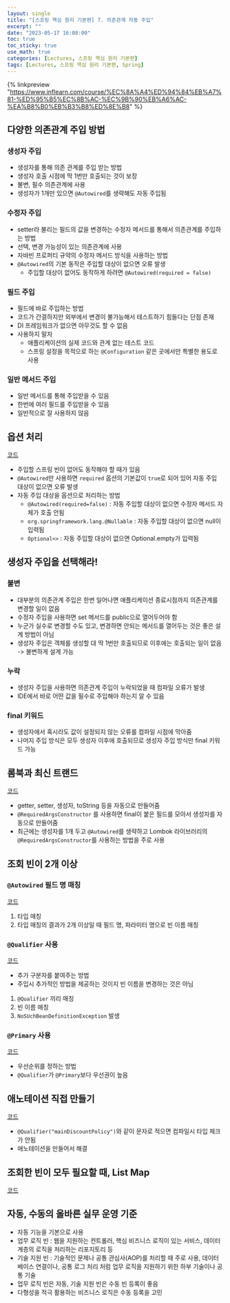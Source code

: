```yaml
---
layout: single
title: "[스프링 핵심 원리 기본편] 7. 의존관계 자동 주입"
excerpt: ""
date: "2023-05-17 16:08:00"
toc: true
toc_sticky: true
use_math: true
categories: [Lectures, 스프링 핵심 원리 기본편]
tags: [Lectures, 스프링 핵심 원리 기본편, Spring]
---
```

{% linkpreview "https://www.inflearn.com/course/%EC%8A%A4%ED%94%84%EB%A7%81-%ED%95%B5%EC%8B%AC-%EC%9B%90%EB%A6%AC-%EA%B8%B0%EB%B3%B8%ED%8E%B8" %}

## 다양한 의존관계 주입 방법

### 생성자 주입
- 생성자를 통해 의존 관계를 주입 받는 방법
- 생성자 호출 시점에 딱 1번만 호출되는 것이 보장
- 불변, 필수 의존관계에 사용
- 생성자가 1개만 있으면 `@Autowired`를 생략해도 자동 주입됨

### 수정자 주입
- setter라 불리는 필드의 값을 변경하는 수정자 메서드를 통해서 의존관계를 주입하는 방법
- 선택, 변경 가능성이 있는 의존관계에 사용
- 자바빈 프로퍼티 규약의 수정자 메서드 방식을 사용하는 방법
- `@Autowired`의 기본 동작은 주입할 대상이 없으면 오류 발생
  - 주입할 대상이 없어도 동작하게 하려면 `@Autowired(required = false)`

### 필드 주입
- 필드에 바로 주입하는 방법
- 코드가 간결하지만 외부에서 변경이 불가능해서 테스트하기 힘들다는 단점 존재
- DI 프레임워크가 없으면 아무것도 할 수 없음
- 사용하지 말자
  - 애플리케이션의 실제 코드와 관계 없는 테스트 코드
  - 스프링 설정을 목적으로 하는 `@Configuration` 같은 곳에서만 특별한 용도로 사용

### 일반 메서드 주입
- 일반 메서드를 통해 주입받을 수 있음
- 한번에 여러 필드를 주입받을 수 있음
- 일반적으로 잘 사용하지 않음

## 옵션 처리
[코드](https://github.com/dpdms529/SpringCore/commit/e1511d9b8184e533a9439b402e1a6967a633fc81)
- 주입할 스프링 빈이 없어도 동작해야 할 때가 있음
- `@Autowired`만 사용하면 `required` 옵션의 기본값이 `true`로 되어 있어 자동 주입 대상이 없으면 오류 발생
- 자동 주입 대상을 옵션으로 처리하는 방법
  - `@Autowired(required=false)` : 자동 주입할 대상이 없으면 수정자 메서드 자체가 호출 안됨
  - `org.springframework.lang.@Nullable` : 자동 주입할 대상이 없으면 null이 입력됨
  - `Optional<>` : 자동 주입할 대상이 없으면 Optional.empty가 입력됨

## 생성자 주입을 선택해라!
### 불변
- 대부분의 의존관계 주입은 한번 일어나면 애플리케이션 종료시점까지 의존관계를 변경할 일이 없음
- 수정자 주입을 사용하면 set 메서드를 public으로 열어두어야 함
- 누군가 실수로 변경할 수도 있고, 변경하면 안되는 메서드를 열어두는 것은 좋은 설계 방법이 아님
- 생성자 주입은 객체를 생성할 대 딱 1번만 호출되므로 이후에는 호출되는 일이 없음 -> 불변하게 설계 가능

### 누락
- 생성자 주입을 사용하면 의존관계 주입이 누락되었을 때 컴파일 오류가 발생
- IDE에서 바로 어떤 값을 필수로 주입해야 하는지 알 수 있음

### final 키워드
- 생성자에서 혹시라도 값이 설정되지 않는 오류를 컴파일 시점에 막아줌
- 나머지 주입 방식은 모두 생성자 이후에 호출되므로 생성자 주입 방식만 final 키워드 가능

## 롬북과 최신 트랜드
[코드](https://github.com/dpdms529/SpringCore/commit/2e9b42e508bc7b7b425ce0bf5a7286ca4f7134d3)
- getter, setter, 생성자, toString 등을 자동으로 만들어줌
- `@RequiredArgsConstructor` 를 사용하면 final이 붙은 필드를 모아서 생성자를 자동으로 만들어줌
- 최근에는 생성자를 1개 두고 `@Autowired`를 생략하고 Lombok 라이브러리의 `@RequiredArgsConstructor`를 사용하는 방법을 주로 사용

## 조회 빈이 2개 이상
### `@Autowired` 필드 명 매칭
[코드](https://github.com/dpdms529/SpringCore/commit/99fa3683a189bd3d3c7864eea8bec0e8eebdbdc3)
1. 타입 매칭
2. 타입 매칭의 결과가 2개 이상일 때 필드 명, 파라미터 명으로 빈 이름 매칭

### `@Qualifier` 사용
[코드](https://github.com/dpdms529/SpringCore/commit/ac3d6258955a1f1f4fc9bcd5d489bfdeb0c9fbc1)
- 추가 구분자를 붙여주는 방법
- 주입시 추가적인 방법을 제공하는 것이지 빈 이름을 변경하는 것은 아님

1. `@Qualifier` 끼리 매칭
2. 빈 이름 매칭
3. `NoSUchBeanDefinitionException` 발생

### `@Primary` 사용
[코드](https://github.com/dpdms529/SpringCore/commit/25a4a46b127952c1e7060d8d98a9cfeba6291176)
- 우선순위를 정하는 방법
- `@Qualifier`가 `@Primary`보다 우선권이 높음

## 애노테이션 직접 만들기
[코드](https://github.com/dpdms529/SpringCore/commit/8b7653c9703fa1066e44cfd1e7987c8f0d8c77d1)
- `@Qualifier("mainDiscountPolicy")`와 같이 문자로 적으면 컴파일시 타입 체크가 안됨
- 애노테이션을 만들어서 해결

## 조회한 빈이 모두 필요할 때, List Map
[코드](https://github.com/dpdms529/SpringCore/commit/4a8db025aeeccd0cc543e6777981e24685a3e06b)

## 자동, 수동의 올바른 실무 운영 기준
- 자동 기능을 기본으로 사용
- 업무 로직 빈 : 웹을 지원하는 컨트롤러, 핵심 비즈니스 로직이 있는 서비스, 데이터 계층의 로직을 처리하는 리포지토리 등
- 기술 지원 빈 : 기술적인 문제나 공통 관심사(AOP)를 처리할 때 주로 사용, 데이터베이스 연결이나, 공통 로그 처리 처럼 업무 로직을 지원하기 위한 하부 기술이나 공통 기술
- 업무 로직 빈은 자동, 기술 지원 빈은 수동 빈 등록이 좋음
- 다형성을 적극 활용하는 비즈니스 로직은 수동 등록을 고민
